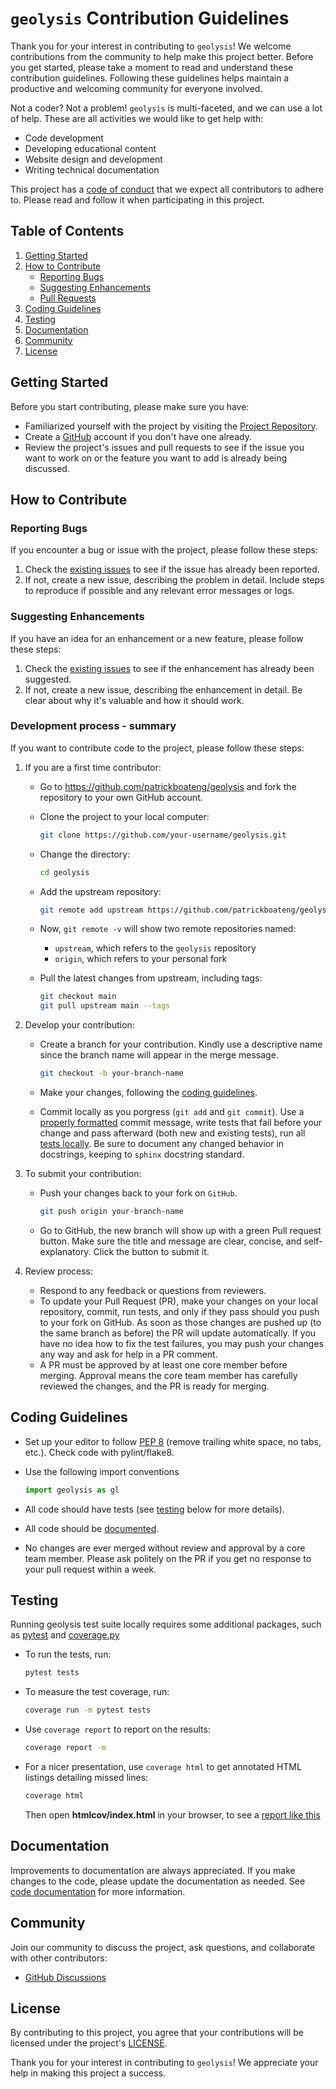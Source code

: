 # `geolysis` Contribution Guidelines

Thank you for your interest in contributing to `geolysis`!
We welcome contributions from the community to help make this
project better. Before you get started, please take a moment
to read and understand these contribution guidelines.
Following these guidelines helps maintain a productive and
welcoming community for everyone involved.

Not a coder? Not a problem! `geolysis` is multi-faceted, and
we can use a lot of help. These are all activities we would
like to get help with:

- Code development
- Developing educational content
- Website design and development
- Writing technical documentation

This project has a [code of conduct](code_of_conduct) that we
expect all contributors to adhere to. Please read and follow
it when participating in this project.

## Table of Contents

1. [Getting Started](#getting-started)
1. [How to Contribute](#how-to-contribute)
   - [Reporting Bugs](#reporting-bugs)
   - [Suggesting Enhancements](#suggesting-enhancements)
   - [Pull Requests](#development-process---summary)
1. [Coding Guidelines](#coding-guidelines)
1. [Testing](#testing)
1. [Documentation](#documentation)
1. [Community](#community)
1. [License](#license)

## Getting Started

Before you start contributing, please make sure you have:

- Familiarized yourself with the project by visiting the
  [Project Repository](https://github.com/patrickboateng/geolysis).
- Create a [GitHub](https://github.com/join) account if you
  don't have one already.
- Review the project's issues and pull requests to see if
  the issue you want to work on or the feature you want to
  add is already being discussed.

## How to Contribute

### Reporting Bugs

If you encounter a bug or issue with the project, please follow
these steps:

1. Check the [existing issues](https://github.com/patrickboateng/geolysis/issues)
   to see if the issue has already been reported.
1. If not, create a new issue, describing the problem in detail. Include steps
   to reproduce if possible and any relevant error messages or logs.

### Suggesting Enhancements

If you have an idea for an enhancement or a new feature, please follow these
steps:

1. Check the [existing issues](https://github.com/your-project-repo/issues) to
   see if the enhancement has already been suggested.
1. If not, create a new issue, describing the enhancement in detail. Be clear
   about why it's valuable and how it should work.

### Development process - summary

If you want to contribute code to the project, please follow
these steps:

1. If you are a first time contributor:

   - Go to <https://github.com/patrickboateng/geolysis> and
     fork the repository to your own GitHub account.

   - Clone the project to your local computer:

     ```sh
     git clone https://github.com/your-username/geolysis.git
     ```

   - Change the directory:

     ```sh
     cd geolysis
     ```

   - Add the upstream repository:

     ```sh
     git remote add upstream https://github.com/patrickboateng/geolysis.git
     ```

   - Now, `git remote -v` will show two remote repositories named:

     - `upstream`, which refers to the `geolysis` repository
     - `origin`, which refers to your personal fork

   - Pull the latest changes from upstream, including tags:

     ```sh
     git checkout main
     git pull upstream main --tags
     ```

1. Develop your contribution:

   - Create a branch for your contribution. Kindly use a
     descriptive name since the branch name will appear
     in the merge message.

     ```sh
     git checkout -b your-branch-name
     ```

   - Make your changes, following the [coding guidelines](#coding-guidelines).

   - Commit locally as you porgress (`git add` and `git commit`).
     Use a [properly formatted](https://cbea.ms/git-commit/)
     commit message, write tests that fail before your change and
     pass afterward (both new and existing tests), run all
     [tests locally](#testing). Be sure to document any changed
     behavior in docstrings, keeping to `sphinx` docstring standard.

1. To submit your contribution:

   - Push your changes back to your fork on `GitHub`.

     ```sh
     git push origin your-branch-name
     ```

   - Go to GitHub, the new branch will show up with a green
     Pull request button. Make sure the title and message
     are clear, concise, and self-explanatory. Click the button
     to submit it.

1. Review process:

   - Respond to any feedback or questions from reviewers.
   - To update your Pull Request (PR), make your changes on your
     local repository, commit, run tests, and only if they pass
     should you push to your fork on GitHub. As soon as those
     changes are pushed up (to the same branch as before) the
     PR will update automatically. If you have no idea how to fix
     the test failures, you may push your changes any way and ask
     for help in a PR comment.
   - A PR must be approved by at least one core member before
     merging. Approval means the core team member has carefully
     reviewed the changes, and the PR is ready for merging.

## Coding Guidelines

- Set up your editor to follow [PEP 8](https://www.python.org/dev/peps/pep-0008/)
  (remove trailing white space, no tabs, etc.). Check code with
  pylint/flake8.

- Use the following import conventions

  ```py
  import geolysis as gl
  ```

- All code should have tests (see [testing](#testing) below for more
  details).
- All code should be [documented](how_to_doc_code.rst).
- No changes are ever merged without review and approval by a core
  team member. Please ask politely on the PR if you get no response
  to your pull request within a week.

## Testing

Running geolysis test suite locally requires some additional
packages, such as [pytest](https://pytest.org/) and
[coverage.py](https://coverage.readthedocs.io/en/7.3.2/)

- To run the tests, run:

  ```sh
  pytest tests
  ```

- To measure the test coverage, run:

  ```sh
  coverage run -m pytest tests
  ```

- Use `coverage report` to report on the results:

  ```sh
  coverage report -m
  ```

- For a nicer presentation, use `coverage html` to get
  annotated HTML listings detailing missed lines:

  ```sh
  coverage html
  ```

  Then open **htmlcov/index.html** in your browser, to see a
  [report like this](https://nedbatchelder.com/files/sample_coverage_html/index.html)

## Documentation

Improvements to documentation are always appreciated. If you
make changes to the code, please update the documentation as
needed. See [code documentation](how_to_doc_code.rst)
for more information.

## Community

Join our community to discuss the project, ask questions, and
collaborate with other contributors:

- [GitHub Discussions](https://github.com/patrickboateng/geolysis/discussions)

## License

By contributing to this project, you agree that your contributions
will be licensed under the project's
[LICENSE](https://github.com/patrickboateng/geolysis/blob/main/LICENSE.txt).

Thank you for your interest in contributing to `geolysis`! We appreciate
your help in making this project a success.
